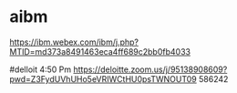 # aibm

https://ibm.webex.com/ibm/j.php?MTID=md373a8491463eca4ff689c2bb0fb4033

#delloit 4:50 Pm
https://deloitte.zoom.us/j/95138908609?pwd=Z3FydUVhUHo5eVRIWCtHU0psTWNOUT09
586242
